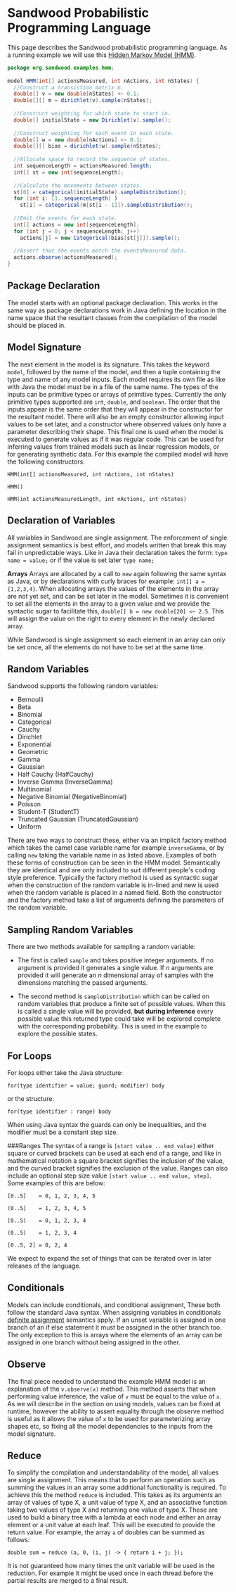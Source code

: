 # Sandwood Probabilistic Programming Language
This page describes the Sandwood probabilistic programming language. As a running example we will use this [Hidden Markov Model (HMM)](https://en.wikipedia.org/wiki/Hidden_Markov_model).

```java
package org.sandwood.examples.hmm;
 
model HMM(int[] actionsMeasured, int nActions, int nStates) {
  //Construct a transistion matrix m.
  double[] v = new double[nStates] <~ 0.1;
  double[][] m = dirichlet(v).sample(nStates);
 
  //Construct weighting for which state to start in.
  double[] initialState = new Dirichlet(v).sample();
      
  //Construct weighting for each event in each state.
  double[] w = new double[nActions] <~ 0.1;
  double[][] bias = dirichlet(w).sample(nStates);
 
  //Allocate space to record the sequence of states.
  int sequenceLength = actionsMeasured.length;
  int[] st = new int[sequenceLength];
 
  //Calculate the movements between states.
  st[0] = categorical(initialState).sampleDistribution();
  for (int i: [1..sequenceLength) )
    st[i] = categorical(m[st[i - 1]]).sampleDistribution();
 
  //Emit the events for each state.
  int[] actions = new int[sequenceLength];
  for (int j = 0; j < sequenceLength; j++)
    actions[j] = new Categorical(bias[st[j]]).sample();
    
  //Assert that the events match the eventsMeasured data.
  actions.observe(actionsMeasured);
}
```

## Package Declaration
The model starts with an optional package declaration. This works in the same way as package declarations work in Java defining the location in the name space that the resultant classes from the compilation of the model should be placed in.

## Model Signature
The next element in the model is its signature. This takes the keyword `model`, followed by the name of the model, and then a tuple containing the type and name of any model inputs. Each model requires its own file as like with Java the model must be in a file of the same name. The types of the inputs can be primitive types or arrays of primitive types. Currently the only primitive types supported are `int`, `double`, and `boolean`. The order that the inputs appear is the same order that they will appear in the constructor for the resultant model. There will also be an empty constructor allowing input values to be set later, and a constructor where observed values only have a parameter describing their shape. This final one is used when the model is executed to generate values as if it was regular code. This can be used for inferring values from trained models such as linear regression models, or for generating synthetic data. For this example the compiled model will have the following constructors.

`HMM(int[] actionsMeasured, int nActions, int nStates)`

`HMM()`

`HMM(int actionsMeasuredLength, int nActions, int nStates)`

## Declaration of Variables
All variables in Sandwood are single assignment. The enforcement of single assignment semantics is best effort, and models written that break this may fail in unpredictable ways. Like in Java their declaration takes the form:
`type name = value;` 
or if the value is set later
`type name;`

**Arrays**
Arrays are allocated by a call to `new` again following the same syntax as Java, or by declarations with curly braces for example: `int[] a = {1,2,3,4}`. When allocating arrays the values of the elements in the array are not yet set, and can be set later in the model. Sometimes it is convenient to set all the elements in the array to a given value and we provide the syntactic sugar to facilitate this, `double[] b = new double[20] <~ 2.5`. This will assign the value on the right to every element in the newly declared array.

While Sandwood is single assignment so each element in an array can only be set once, all the elements do not have to be set at the same time.

## Random Variables
Sandwood supports the following random variables:
* Bernoulli
* Beta
* Binomial
* Categorical
* Cauchy
* Dirichlet
* Exponential
* Geometric
* Gamma
* Gaussian
* Half Cauchy (HalfCauchy)
* Inverse Gamma (InverseGamma)
* Multinomial
* Negative Binomial (NegativeBinomial)
* Poisson
* Student-T (StudentT)
* Truncated Gaussian (TruncatedGaussian)
* Uniform

There are two ways to construct these, either via an implicit factory method which takes the camel case variable name for example `inverseGamma`, or by calling `new` taking the variable name in as listed above. Examples of both these forms of construction can be seen in the HMM model. Semantically they are identical and are only included to suit different people's coding style preference. Typically the factory method is used as syntactic sugar when the construction of the random variable is in-lined and new is used when the random variable is placed in a named field. Both the constructor and the factory method take a list of arguments defining the parameters of the random variable.

## Sampling Random Variables
There are two methods available for sampling a random variable:
* The first is called `sample` and takes positive integer arguments. If no argument is provided it generates a single value. If  _n_  arguments are provided it will generate an  _n_  dimensional array of samples with the dimensions matching the passed arguments. 

* The second method is `sampleDistribution` which can be called on random variables that produce a finite set of possible values. When this is called a single value will be provided, **but during inference**  every possible value this returned type could take will be explored complete with the corresponding probability. This is used in the example to explore the possible states.

## For Loops
For loops either take the Java structure:

`for(type identifier = value; guard; modifier) body`

or the structure:

`for(type identifier : range) body`

When using Java syntax the guards can only be inequalities, and the modifier must be a constant step size.

###Ranges
The syntax of a range is `[start value .. end value]` either square or curved brackets can be used at each end of a range, and like in mathematical notation a square bracket signifies the inclusion of the value, and the curved bracket signifies the exclusion of the value. Ranges can also include an optional step size value `[start value .. end value, step]`. Some examples of this are below:

`[0..5]    = 0, 1, 2, 3, 4, 5`

`(0..5]    = 1, 2, 3, 4, 5`

`[0..5)    = 0, 1, 2, 3, 4`

`(0..5)    = 1, 2, 3, 4`

`[0..5, 2] = 0, 2, 4`

We expect to expand the set of things that can be iterated over in later releases of the language.

## Conditionals
Models can include conditionals, and conditional assignment, These both follow the standard Java syntax. When assigning variables in conditionals [definite assignment](https://docs.oracle.com/javase/specs/jls/se9/html/jls-16.html) semantics apply. If an unset variable is assigned in one branch of an if else statement it must be assigned in the other branch too. The only exception to this is arrays where the elements of an array can be assigned in one branch without being assigned in the other.

## Observe
The final piece needed to understand the example HMM model is an explanation of the `v.observe(x)` method. This method asserts that when performing value inference, the value of `v` must be equal to the value of `x`. As we will describe in the section on using models, values can be fixed at runtime, however the ability to assert equality through the observe method is useful as it allows the value of `x` to be used for parameterizing array shapes etc, so fixing all the model dependencies to the inputs from the model signature.

## Reduce
To simplify the compilation and understandability of the model, all values are single assignment. This means that to perform an operation such as summing the values in an array some additional functionality is required. To achieve this the method `reduce` is included. This takes as its arguments an array of values of type X, a unit value of type X, and an associative function taking two values of type X and returning one value of type X. These are used to build a binary tree with a lambda at each node and either an array element or a unit value at each leaf. This will be executed to provide the return value. For example, the array `a` of doubles can be summed as follows:

`double sum = reduce (a, 0, (i, j) -> { return i + j; });`

It is not guaranteed how many times the unit variable will be used in the reduction. For example it might be used once in each thread before the partial results are merged to a final result.
